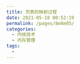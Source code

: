 ```yaml
---
title: 页表的映射过程
date: 2021-05-18 00:52:19
permalink: /pages/8e8e05/
categories:
  - 内核技术
  - 内存管理
tags:
  - 
---
```

